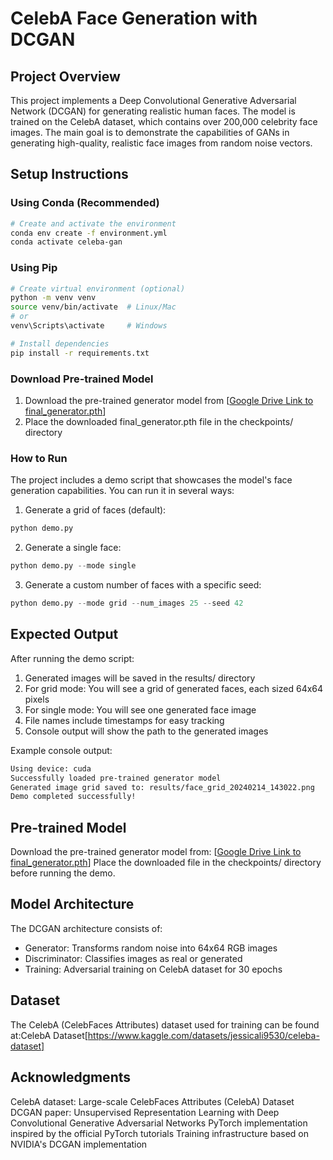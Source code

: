 # CelebA Face Generation with DCGAN

## Project Overview
This project implements a Deep Convolutional Generative Adversarial Network (DCGAN) for generating realistic human faces. The model is trained on the CelebA dataset, which contains over 200,000 celebrity face images. The main goal is to demonstrate the capabilities of GANs in generating high-quality, realistic face images from random noise vectors.

## Setup Instructions

### Using Conda (Recommended)
```bash
# Create and activate the environment
conda env create -f environment.yml
conda activate celeba-gan
```


### Using Pip
```bash
# Create virtual environment (optional)
python -m venv venv
source venv/bin/activate  # Linux/Mac
# or
venv\Scripts\activate     # Windows

# Install dependencies
pip install -r requirements.txt
```

### Download Pre-trained Model

1. Download the pre-trained generator model from [[Google Drive Link to final_generator.pth](https://drive.google.com/file/d/1Be1mul1n4TR7oM037qDP3nApHkpHBiuF/view?usp=sharing)]
2. Place the downloaded final_generator.pth file in the checkpoints/ directory

### How to Run

The project includes a demo script that showcases the model's face generation capabilities. You can run it in several ways:

1. Generate a grid of faces (default):
```python
python demo.py
```

2. Generate a single face:

```python
python demo.py --mode single
```

3. Generate a custom number of faces with a specific seed:
```python
python demo.py --mode grid --num_images 25 --seed 42
```


## Expected Output
After running the demo script:

1. Generated images will be saved in the results/ directory
2. For grid mode: You will see a grid of generated faces, each sized 64x64 pixels
3. For single mode: You will see one generated face image
4. File names include timestamps for easy tracking
5. Console output will show the path to the generated images

Example console output:
```txt
Using device: cuda
Successfully loaded pre-trained generator model
Generated image grid saved to: results/face_grid_20240214_143022.png
Demo completed successfully!
```


## Pre-trained Model
Download the pre-trained generator model from:
[[Google Drive Link to final_generator.pth](https://drive.google.com/file/d/1Be1mul1n4TR7oM037qDP3nApHkpHBiuF/view?usp=sharing)]
Place the downloaded file in the checkpoints/ directory before running the demo.

## Model Architecture
The DCGAN architecture consists of:

- Generator: Transforms random noise into 64x64 RGB images
- Discriminator: Classifies images as real or generated
- Training: Adversarial training on CelebA dataset for 30 epochs

## Dataset
The CelebA (CelebFaces Attributes) dataset used for training can be found at:CelebA Dataset[https://www.kaggle.com/datasets/jessicali9530/celeba-dataset]

## Acknowledgments

CelebA dataset: Large-scale CelebFaces Attributes (CelebA) Dataset
DCGAN paper: Unsupervised Representation Learning with Deep Convolutional Generative Adversarial Networks
PyTorch implementation inspired by the official PyTorch tutorials
Training infrastructure based on NVIDIA's DCGAN implementation